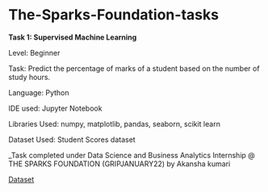 # The-Sparks-Foundation-tasks

**Task 1: Supervised Machine Learning**

Level: Beginner

Task: Predict the percentage of marks of a student based on the number of study hours.

Language: Python

IDE used: Jupyter Notebook

Libraries Used: numpy, matplotlib, pandas, seaborn, scikit learn

Dataset Used: Student Scores dataset

_Task completed under Data Science and Business Analytics Internship @ THE SPARKS FOUNDATION (GRIPJANUARY22) by Akansha kumari

[Dataset]( https://raw.githubusercontent.com/AdiPersonalWorks/Random/master/student_scores%20-%20student_scores.csv )
